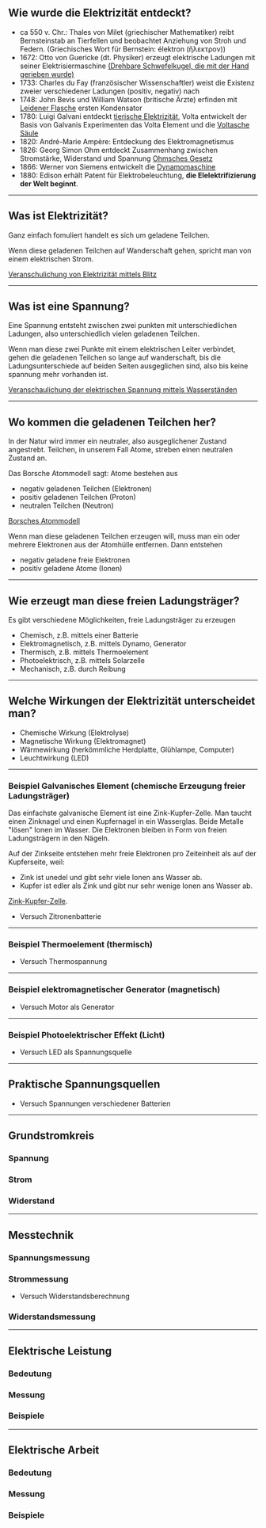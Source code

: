 ## Wie wurde die Elektrizität entdeckt?
* ca 550 v. Chr.: Thales von Milet (griechischer Mathematiker) reibt Bernsteinstab an Tierfellen und beobachtet Anziehung von Stroh und Federn. (Griechisches Wort für Bernstein: élektron (ἤλεκτρον))  
* 1672: Otto von Guericke (dt. Physiker) erzeugt elektrische Ladungen mit seiner Elektrisiermaschine [(Drehbare Schwefelkugel, die mit der Hand gerieben wurde)](https://de.wikipedia.org/wiki/Elektrostatischer_Generator#/media/Datei:DMM_38289_Reibungselektrisiermaschine_mit_Glaskugel.jpg)  
* 1733: Charles du Fay (französischer Wissenschaftler) weist die Existenz zweier verschiedener Ladungen (positiv, negativ) nach
* 1748: John Bevis und William Watson (britische Ärzte) erfinden mit [Leidener Flasche](https://de.wikipedia.org/wiki/Leidener_Flasche#/media/Datei:Leyden_jar_cutaway.png) ersten Kondensator
* 1780: Luigi Galvani entdeckt [tierische Elektrizität](https://scilogs.spektrum.de/die-sankore-schriften/galvani-2-0-ein-experiment-das-mehr-als-200-jahre-zu-sp-t-kommt/), Volta entwickelt der Basis von Galvanis Experimenten das Volta Element und die [Voltasche Säule](https://de.wikipedia.org/wiki/Voltasche_S%C3%A4ule#/media/Datei:VoltascheSaeule_Schema.png)
* 1820: André-Marie Ampère: Entdeckung des Elektromagnetismus  
* 1826: Georg Simon Ohm entdeckt Zusammenhang zwischen Stromstärke, Widerstand und Spannung [Ohmsches Gesetz](https://www.leichter-unterrichten.com/2019/02/15/ohmsches-gesetz-meme/)
* 1866: Werner von Siemens entwickelt die [Dynamomaschine](https://www.youtube.com/watch?v=a4pOJONgUe4)
* 1880: Edison erhält Patent für Elektrobeleuchtung, __die Elelektrifizierung der Welt beginnt__.

---

## Was ist Elektrizität? 

Ganz einfach fomuliert handelt es sich um geladene Teilchen. 

Wenn diese geladenen Teilchen auf Wanderschaft gehen, spricht man von einem elektrischen Strom.

[Veranschulichung von Elektrizität mittels Blitz](https://de.wikipedia.org/wiki/Elektrizit%C3%A4t#/media/Datei:Lightning_in_Dallas_2015.jpg)

---
## Was ist eine Spannung?

Eine Spannung entsteht zwischen zwei punkten mit unterschiedlichen Ladungen, also unterschiedlich vielen geladenen Teilchen.

Wenn man diese zwei Punkte mit einem elektrischen Leiter verbindet, gehen die geladenen Teilchen so lange auf wanderschaft, bis die Ladungsunterschiede auf beiden Seiten ausgeglichen sind, also bis keine spannung mehr vorhanden ist.

[Veranschaulichung der elektrischen Spannung mittels Wasserständen](https://www.mathe-lexikon.at/grundlagen/masseinheit/elektrische-masseinheiten/elektrische-spannung.html)

--- 

## Wo kommen die geladenen Teilchen her?

In der Natur wird immer ein neutraler, also ausgeglichener Zustand angestrebt. Teilchen, in unserem Fall Atome, streben einen neutralen Zustand an. 

Das Borsche Atommodell sagt: Atome bestehen aus 
* negativ geladenen Teilchen (Elektronen)
* positiv geladenen Teilchen (Proton)
* neutralen Teilchen (Neutron)

[Borsches Atommodell](https://en.wikipedia.org/wiki/Bohr_model#/media/File:Blausen_0342_ElectronEnergyLevels.png)

Wenn man diese geladenen Teilchen erzeugen will, muss man ein oder mehrere Elektronen aus der Atomhülle entfernen. Dann entstehen
* negativ geladene freie Elektronen
* positiv geladene Atome (Ionen)

--- 

## Wie erzeugt man diese freien Ladungsträger?

Es gibt verschiedene Möglichkeiten, freie Ladungsträger zu erzeugen
* Chemisch, z.B. mittels einer Batterie
* Elektromagnetisch, z.B. mittels Dynamo, Generator
* Thermisch, z.B. mittels Thermoelement
* Photoelektrisch, z.B. mittels Solarzelle
* Mechanisch, z.B. durch Reibung

---

## Welche Wirkungen der Elektrizität unterscheidet man?
* Chemische Wirkung (Elektrolyse)
* Magnetische Wirkung (Elektromagnet)
* Wärmewirkung (herkömmliche Herdplatte, Glühlampe, Computer)
* Leuchtwirkung (LED)

---

### Beispiel Galvanisches Element (chemische Erzeugung freier Ladungsträger)
Das einfachste galvanische Element ist eine Zink-Kupfer-Zelle. Man taucht einen Zinknagel und einen Kupfernagel in ein Wasserglas. Beide Metalle "lösen" Ionen im Wasser. Die Elektronen bleiben in Form von freien Ladungsträgern in den Nägeln.

Auf der Zinkseite entstehen mehr freie Elektronen pro Zeiteinheit als auf der Kupferseite, weil:

* Zink ist unedel und gibt sehr viele Ionen ans Wasser ab.
* Kupfer ist edler als Zink und gibt nur sehr wenige Ionen ans Wasser ab.

[Zink-Kupfer-Zelle](https://www.u-helmich.de/che/Q1/inhaltsfeld-3-ec/2-GalvanischeZellen/bilder/bild05.jpg).

* Versuch Zitronenbatterie

---

### Beispiel Thermoelement (thermisch)
* Versuch Thermospannung

--- 

### Beispiel elektromagnetischer Generator (magnetisch)

* Versuch Motor als Generator
--- 

### Beispiel Photoelektrischer Effekt (Licht)

* Versuch LED als Spannungsquelle
---

## Praktische Spannungsquellen

* Versuch Spannungen verschiedener Batterien
--- 

## Grundstromkreis

### Spannung

### Strom

### Widerstand

--- 

## Messtechnik

### Spannungsmessung

### Strommessung
* Versuch Widerstandsberechnung

### Widerstandsmessung
--- 
## Elektrische Leistung

### Bedeutung

### Messung

### Beispiele
--- 
## Elektrische Arbeit

### Bedeutung

### Messung

### Beispiele


